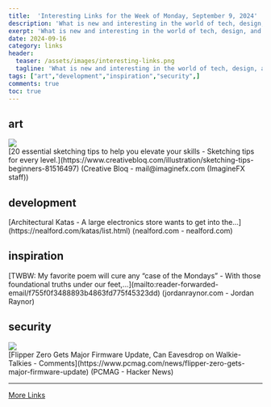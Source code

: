 ```yaml
---
title:  'Interesting Links for the Week of Monday, September 9, 2024'
description: 'What is new and interesting in the world of tech, design, and leadership?'
exerpt: 'What is new and interesting in the world of tech, design, and leadership?'
date: 2024-09-16
category: links
header:
  teaser: /assets/images/interesting-links.png
  tagline: 'What is new and interesting in the world of tech, design, and leadership?'
tags: ["art","development","inspiration","security",]
comments: true
toc: true
---
```


## art
<div class="link-content"><img src='https://cdn.mos.cms.futurecdn.net/vYoqXRARWVHM2pXqi6zs2D.jpg' class="link-image"/>
<div class="link-text" markdown="1">
  [20 essential sketching tips to help you elevate your skills - Sketching tips for every level.](https://www.creativebloq.com/illustration/sketching-tips-beginners-81516497) (Creative Bloq - mail@imaginefx.com (ImagineFX staff))
</div>
</div>

## development
<div class="link-content"><div class="link-text" markdown="1">
  [Architectural Katas - A large electronics store wants to get into the...](https://nealford.com/katas/list.html) (nealford.com - nealford.com)
</div>
</div>

## inspiration
<div class="link-content"><div class="link-text" markdown="1">
  [TWBW: My favorite poem will cure any “case of the Mondays” - With those foundational truths under our feet,...](mailto:reader-forwarded-email/f755f0f3488893b4863fd775f45323dd) (jordanraynor.com - Jordan Raynor)
</div>
</div>

## security
<div class="link-content"><img src='https://news.ycombinator.com/favicon.ico' class="link-image"/>
<div class="link-text" markdown="1">
  [Flipper Zero Gets Major Firmware Update, Can Eavesdrop on Walkie-Talkies - Comments](https://www.pcmag.com/news/flipper-zero-gets-major-firmware-update) (PCMAG - Hacker News)
</div>
</div>


---
[More Links](/links)
